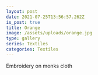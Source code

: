 ```yaml
---
layout: post
date: 2021-07-25T13:56:57.262Z
is_post: true
title: Orange
image: /assets/uploads/orange.jpg
type: gallery
series: Textiles
categories: Textiles
---
```

Embroidery on monks cloth